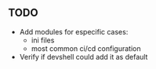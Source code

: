 ## TODO

- Add modules for especific cases:
  - ini files
  - most common ci/cd configuration
- Verify if devshell could add it as default
